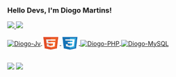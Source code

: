 ### **Hello Devs, I'm Diogo Martins!** 

<div>
	<a href="https://beacons.ai/dyiogomartins">
	<img height="170em" src="https://github-readme-stats.vercel.app/api?username=dyiogomartins&show_icons=true&theme=dark"/>
	<img height="140em" src="https://github-readme-stats.vercel.app/api/top-langs?username=dyiogomartins&show_icons=true&theme=dark"/>
</div>

<div style="display: inline_block"><br>
  <img align="center" alt="Diogo-Jv" height="30" width="40" src="https://cdn.jsdelivr.net/gh/devicons/devicon/icons/java/java-original.svg">
  <img align="center" alt="Diogo-HTML" height="30" width="40" src="https://raw.githubusercontent.com/devicons/devicon/master/icons/html5/html5-original.svg">
  <img align="center" alt="Diogo-CSS" height="30" width="40" src="https://raw.githubusercontent.com/devicons/devicon/master/icons/css3/css3-original.svg">
  <img align="center" alt="Diogo-PHP" height="30" width="40" src="https://cdn.jsdelivr.net/gh/devicons/devicon/icons/php/php-plain.svg">
  <img align="center" alt="Diogo-MySQL" height="30" width="40" src="https://cdn.jsdelivr.net/gh/devicons/devicon/icons/mysql/mysql-original.svg" />
</div>

  ##
 
<div> 
  <a href = "mailto:diogo.martins21y@gmail.com"><img src="https://img.shields.io/badge/Gmail-D14836?style=for-the-badge&logo=gmail&logoColor=white"></a>
  <a href="https://www.linkedin.com/in/diogomartins04" target="_blank"><img src="https://img.shields.io/badge/-LinkedIn-%230077B5?style=for-the-badge&logo=linkedin&logoColor=white" target="_blank"></a> 
  
</div>
